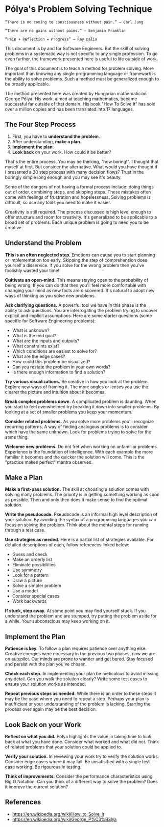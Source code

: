 # Pólya's Problem Solving Technique

    ”There is no coming to consciousness without pain.” – Carl Jung

    ”There are no gains without pains.” – Benjamin Franklin

    ”Pain + Reflection = Progress” – Ray Dalio

This document is by and for Software Engineers. But the skill of solving problems in a systematic way is not specific to any single profession. To go even further, the framework presented here is useful to life outside of work.

The goal of this document is to teach a method for problem solving. More important than knowing any single programming language or framework is the ability to solve problems. Such a method must be generalized enough to be broadly applicable.

The method presented here was created by Hungarian mathematician George Pólya. His work, aimed at teaching mathematics, became successful far outside of that domain. His book "How To Solve It" has sold over a million copies and has been translated into 17 languages.

## The Four Step Process

1. First, you have to **understand the problem**.
2. After understanding, **make a plan**.
3. **Implement the plan**.
4. **Look back** on your work. How could it be better?

That's the entire process. You may be thinking, "how boring!". I thought that myself at first. But consider the alternative. What would you have thought if I presented a 20 step process with many decision flows? Trust in the boringly simple long enough and you may see it's beauty.

Some of the dangers of not having a formal process include: doing things out of order, combining steps, and skipping steps. Those mistakes often come with feelings of frustration and hopelessness. Solving problems is difficult, so use any tools you need to make it easier.

Creativity is still required. The process discussed is high level enough to offer structure and room for creativity. It's generalized to be applicable to a broad set of problems. Each unique problem is going to need you to be creative.

## Understand the Problem

**This is an often neglected step.** Emotions can cause you to start planning or implementation too early. Skipping the step of comprehension does yourself a disservice. If you solve for the wrong problem then you've foolishly wasted your time!

**Cultivate an open-mind.** This means staying open to the probability of being wrong. If you can do that then you'll feel more comfortable with changing your mind as new facts are discovered. It's natural to adopt new ways of thinking as you solve new problems.

**Ask clarifying questions.** A powerful tool we have in this phase is the ability to ask questions. You are interrogating the problem trying to uncover explicit and implicit assumptions. Here are some starter questions (some specific for Software Engineering problems):

- What is unknown?
- What is the end goal?
- What are the inputs and outputs?
- What constraints exist?
- Which conditions are easiest to solve for?
- What are the edge cases?
- How could this problem be visualized?
- Can you restate the problem in your own words?
- Is there enough information to find a solution?

**Try various visualizations.** Be creative in how you look at the problem. Explore new ways of framing it. The more angles or lenses you use the clearer the picture and intuition about it becomes.

**Break complex problems down.** A complicated problem is daunting. When you start to feel overwhelmed try breaking it down into smaller problems. By looking at a set of smaller problems you keep your momentum.

**Consider related problems.** As you solve more problems you'll recognize recurring patterns. A way of finding analogous problems is to consider which have the same unknown. Look for problems trying to solve for the same thing.

**Welcome new problems.** Do not fret when working on unfamiliar problems. Experience is the foundation of intelligence. With each example the more familiar it becomes and the quicker the solution will come. This is the "practice makes perfect" mantra observed.

## Make a Plan

**Make a first-pass solution.** The skill at choosing a solution comes with solving many problems. The priority is in getting something working as soon as possible. Then and only then does it make sense to find the optimal solution.

**Write the pseudocode.** Pseudocode is an informal high level description of your solution. By avoiding the syntax of a programming languages you can focus on solving the problem. Think about the mental steps for running through a test case.

**Use strategies as needed.** Here is a partial list of strategies available. For detailed descriptions of each, follow references linked below:

- Guess and check
- Make an orderly list
- Eliminate possibilities
- Use symmetry
- Look for a pattern
- Draw a picture
- Solve a simpler problem
- Use a model
- Consider special cases 
- Work backwards

**If stuck, step away.** At some point you may find yourself stuck. If you understand the problem and are stumped, try putting the problem aside for a while. Your subconscious may keep working on it.

## Implement the Plan

**Patience is key.** To follow a plan requires patience over anything else. Creative energies were necessary in the previous two phases, now we are on autopilot. Our minds are prone to wander and get bored. Stay focused and persist with the plan you've chosen.

**Check each step.** In implementing your plan be meticulous to avoid missing any detail. Can you walk the solution clearly? Write some test cases to ensure your solution works as intended.

**Repeat previous steps as needed.** While there is an order to these steps it may be the case where you need to repeat a step. Perhaps your plan is insufficient or your understanding of the problem is lacking. Starting the process over again may be the best decision.

## Look Back on your Work

**Reflect on what you did.** Pólya highlights the value in taking time to look back at what you have done. Consider what worked and what did not. Think of related problems that your solution could be applied to.

**Verify your solution.** In reviewing your work try to verify the solution works. Consider edge cases where it may fail. Be unsatisified with a single test case working. Be rigourous in testing.

**Think of improvements.** Consider the performance characteristics using Big O Notation. Can you think of a different way to solve the problem? Does it improve the current solution?

## References

- https://en.wikipedia.org/wiki/How_to_Solve_It
- https://en.wikipedia.org/wiki/George_P%C3%B3lya
